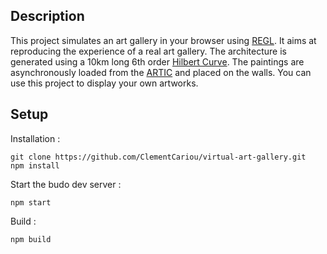 ## Description

This project simulates an art gallery in your browser using [REGL](https://github.com/regl-project/regl).
It aims at reproducing the experience of a real art gallery.
The architecture is generated using a 10km long 6th order [Hilbert Curve](https://en.wikipedia.org/wiki/Hilbert_curve).
The paintings are asynchronously loaded from the [ARTIC](https://api.artic.edu) and placed on the walls.
You can use this project to display your own artworks.

## Setup

Installation :
```shell
git clone https://github.com/ClementCariou/virtual-art-gallery.git
npm install
```
Start the budo dev server : 
```shell
npm start
```
Build : 
```shell
npm build
```
